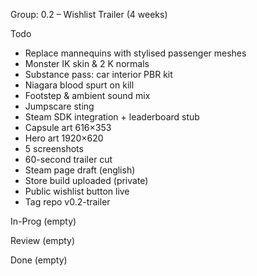 Group: 0.2 – Wishlist Trailer (4 weeks)

Todo
- Replace mannequins with stylised passenger meshes
- Monster IK skin & 2 K normals
- Substance pass: car interior PBR kit
- Niagara blood spurt on kill
- Footstep & ambient sound mix
- Jumpscare sting
- Steam SDK integration + leaderboard stub
- Capsule art 616×353
- Hero art 1920×620
- 5 screenshots
- 60-second trailer cut
- Steam page draft (english)
- Store build uploaded (private)
- Public wishlist button live
- Tag repo v0.2-trailer

In-Prog
(empty)

Review
(empty)

Done
(empty)
